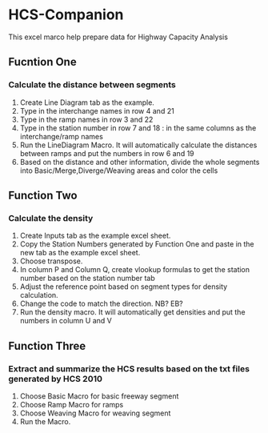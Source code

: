 # HCS-Companion
This excel marco help prepare data for Highway Capacity Analysis

## Fucntion One
### Calculate the distance between segments
1. Create Line Diagram tab as the example.
2. Type in the interchange names in row 4 and 21
3. Type in the ramp names in row 3 and 22
4. Type in the station number in row 7 and 18 : in the same columns as the interchange/ramp names
5. Run the LineDiagram Macro. It will automatically calculate the distances between ramps and put the numbers in row 6 and 19
6. Based on the distance and other information, divide the whole segments into Basic/Merge,Diverge/Weaving areas and color the cells

## Function Two
### Calculate the density
1. Create Inputs tab as the example excel sheet.
2. Copy the Station Numbers generated by Function One and paste in the new tab as the example excel sheet.
3. Choose transpose.
4. In column P and Column Q, create vlookup formulas to get the station number based on the station number tab
5. Adjust the reference point based on segment types for density calculation.
6. Change the code to match the direction. NB? EB?
7. Run the density macro. It will automatically get densities and put the numbers in column U and V

## Function Three
### Extract and summarize the HCS results based on the txt files generated by HCS 2010
1. Choose Basic Macro for basic freeway segment
2. Choose Ramp Macro for ramps
3. Choose Weaving Macro for weaving segment
4. Run the Macro.
